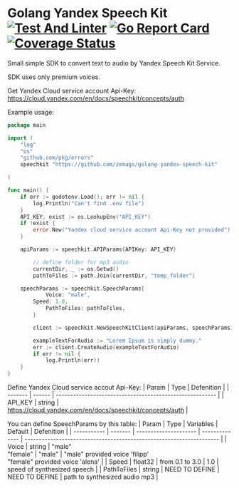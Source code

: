 # Golang Yandex Speech Kit [![Test And Linter](https://github.com/zemags/golang-yandex-speech-kit/actions/workflows/pipeline.yml/badge.svg?branch=master)](https://github.com/zemags/golang-yandex-speech-kit/actions/workflows/pipeline.yml) [![Go Report Card](https://goreportcard.com/badge/github.com/zemags/golang-yandex-speech-kit)](https://goreportcard.com/report/github.com/zemags/golang-yandex-speech-kit) [![Coverage Status](https://coveralls.io/repos/github/zemags/golang-yandex-speech-kit/badge.svg?branch=master)](https://coveralls.io/github/zemags/golang-yandex-speech-kit?branch=master)


Small simple SDK to convert text to audio by Yandex Speech Kit Service.

SDK uses only premium voices.

Get Yandex Cloud service account Api-Key: https://cloud.yandex.com/en/docs/speechkit/concepts/auth

Example usage:
```go
package main

import (
    "log"
    "os"
    "github.com/pkg/errors"
    speechkit "https://github.com/zemags/golang-yandex-speech-kit"

)

func main() {
	if err := godotenv.Load(); err != nil {
		log.Println("Can't find .env file")
	}
	API_KEY, exist := os.LookupEnv("API_KEY")
	if !exist {
		error.New("Yandex cloud service account Api-Key not provided")
	}

	apiParams := speechkit.APIParams{APIKey: API_KEY}

        // define folder for mp3 audio
        currentDir, _ := os.Getwd()
        pathToFiles := path.Join(currentDir, "temp_folder")

	speechParams := speechkit.SpeechParams{
        	Voice: "male",
		Speed: 1.0,
        	PathToFiles: pathToFiles,
        }

        client := speechkit.NewSpeechKitClient(apiParams, speechParams)

        exampleTextForAudio := "Lorem Ipsum is simply dummy."
        err := client.CreateAudio(exampleTextForAudio)
        if err != nil {
           	log.Println(err))
	}
}

```
Define Yandex Cloud service accout Api-Key:
| Param   | Type   | Defenition                                               |
| ------- | ------ | -------------------------------------------------------- |
| API_KEY | string | https://cloud.yandex.com/en/docs/speechkit/concepts/auth |


You can define SpeechParams by this table:
| Param       | Type    | Variables             | Default        | Defenition                                                           |
| ----------- | ------- | --------------------- | -------------- | -------------------------------------------------------------------- |
| Voice       | string  | "male" <br/> "female" | "male"         | "male" provided voice 'filipp' <br/> "female" provided voice 'alena' |
| Speed       | float32 | from 0.1 to 3.0       | 1.0            | speed of synthesized speech                                          |
| PathToFiles | string  | NEED TO DEFINE        | NEED TO DEFINE | path to synthesized audio mp3                                        |
